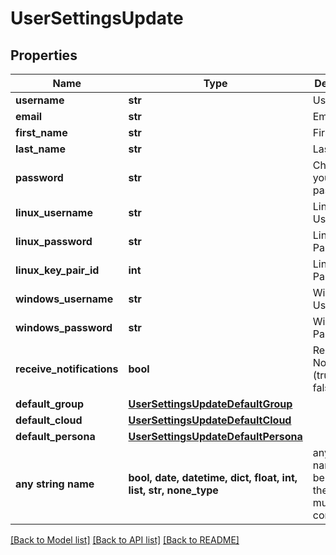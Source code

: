 # UserSettingsUpdate


## Properties
Name | Type | Description | Notes
------------ | ------------- | ------------- | -------------
**username** | **str** | Username | [optional] 
**email** | **str** | Email | [optional] 
**first_name** | **str** | First Name | [optional] 
**last_name** | **str** | Last Name | [optional] 
**password** | **str** | Change your password | [optional] 
**linux_username** | **str** | Linux Username | [optional] 
**linux_password** | **str** | Linux Password | [optional] 
**linux_key_pair_id** | **int** | Linux Key Pair ID | [optional] 
**windows_username** | **str** | Windows Username | [optional] 
**windows_password** | **str** | Windows Password | [optional] 
**receive_notifications** | **bool** | Receive Notifications (true or false) | [optional] 
**default_group** | [**UserSettingsUpdateDefaultGroup**](UserSettingsUpdateDefaultGroup.md) |  | [optional] 
**default_cloud** | [**UserSettingsUpdateDefaultCloud**](UserSettingsUpdateDefaultCloud.md) |  | [optional] 
**default_persona** | [**UserSettingsUpdateDefaultPersona**](UserSettingsUpdateDefaultPersona.md) |  | [optional] 
**any string name** | **bool, date, datetime, dict, float, int, list, str, none_type** | any string name can be used but the value must be the correct type | [optional]

[[Back to Model list]](../README.md#documentation-for-models) [[Back to API list]](../README.md#documentation-for-api-endpoints) [[Back to README]](../README.md)


